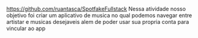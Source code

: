 https://github.com/ruantasca/SpotfakeFullstack
Nessa atividade nosso objetivo foi criar um aplicativo de musica no qual podemos navegar entre artistar e musicas desejaveis alem de poder usar sua propria conta para vincular ao app
